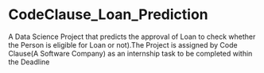 # CodeClause_Loan_Prediction
A Data Science Project that predicts the approval of Loan to check whether the Person is eligible for Loan or not).The Project is assigned by Code Clause(A Software Company) as an internship task to be completed within the Deadline
